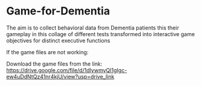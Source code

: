 # Game-for-Dementia
The aim is to collect behavioral data from Dementia patients this their gameplay in this collage of different tests transformed into interactive game objectives for distinct executive functions

If the game files are not working:
  
  Download the game files from the link: 
  https://drive.google.com/file/d/1dIywmyQI1gIgc-ew4uDdNtQz41nr4kjU/view?usp=drive_link
